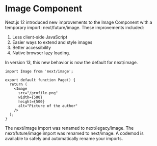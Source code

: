 # Image Component

Next.js 12 introduced new improvements to the Image Component with a temporary import: next/future/image. 
These improvements included:
1. Less client-side JavaScript 
2. Easier ways to extend and style images
3. Better accessibility
4. Native browser lazy loading.

In version 13, this new behavior is now the default for next/image.

```
import Image from 'next/image';

export default function Page() {
  return (
    <Image
      src="/profile.png"
      width={500}
      height={500}
      alt="Picture of the author"
    />
  );
}
```

The next/image import was renamed to next/legacy/image. 
The next/future/image import was renamed to next/image. 
A codemod is available to safely and automatically rename your imports.

